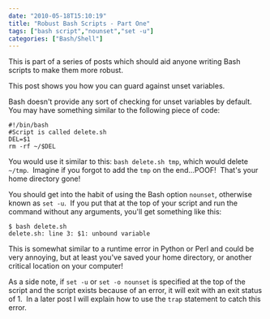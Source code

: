 ```yaml
---
date: "2010-05-18T15:10:19"
title: "Robust Bash Scripts - Part One"
tags: ["bash script","nounset","set -u"]
categories: ["Bash/Shell"]
---
```


This is part of a series of posts which should aid anyone writing Bash scripts to make them more robust. 
 
This post shows you how you can guard against unset variables. 
 
Bash doesn't provide any sort of checking for unset variables by default.  You may have something similar to the following piece of code: 

```
#!/bin/bash
#Script is called delete.sh
DEL=$1
rm -rf ~/$DEL 
```

You would use it similar to this: `bash delete.sh tmp`, which would delete `~/tmp`.  Imagine if you forgot to add the `tmp` on the end...POOF!  That's your home directory gone! 
 
You should get into the habit of using the Bash option `nounset`, otherwise known as `set -u`.  If you put that at the top of your script and run the command without any arguments, you'll get something like this: 
 
```
$ bash delete.sh
delete.sh: line 3: $1: unbound variable 
```
 
This is somewhat similar to a runtime error in Python or Perl and could be very annoying, but at least you've saved your home directory, or another critical location on your computer! 
 
As a side note, if `set -u` or `set -o nounset` is specified at the top of the script and the script exists because of an error, it will exit with an exit status of 1.  In a later post I will explain how to use the `trap` statement to catch this error.

